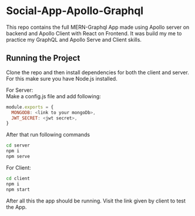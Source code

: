 # Social-App-Apollo-Graphql

This repo contains the full MERN-Graphql App made using Apollo server on backend and Apollo Client with React on Frontend. It was build my me to practice my GraphQL and Apollo Serve and Client skills.

## Running the Project

Clone the repo and then install dependencies for both the client and server. For this make sure you have Node.js installed.

For Server:  
Make a config.js file and add following:

```js
module.exports = {
  MONGODB: <link to your mongoDb>,
  JWT_SECRET: <jwt secret>,
}
```

After that run following commands

```bash
cd server
npm i
npm serve
```

For Client:

```bash
cd client
npm i
npm start
```

After all this the app should be running. Visit the link given by client to test the App.
